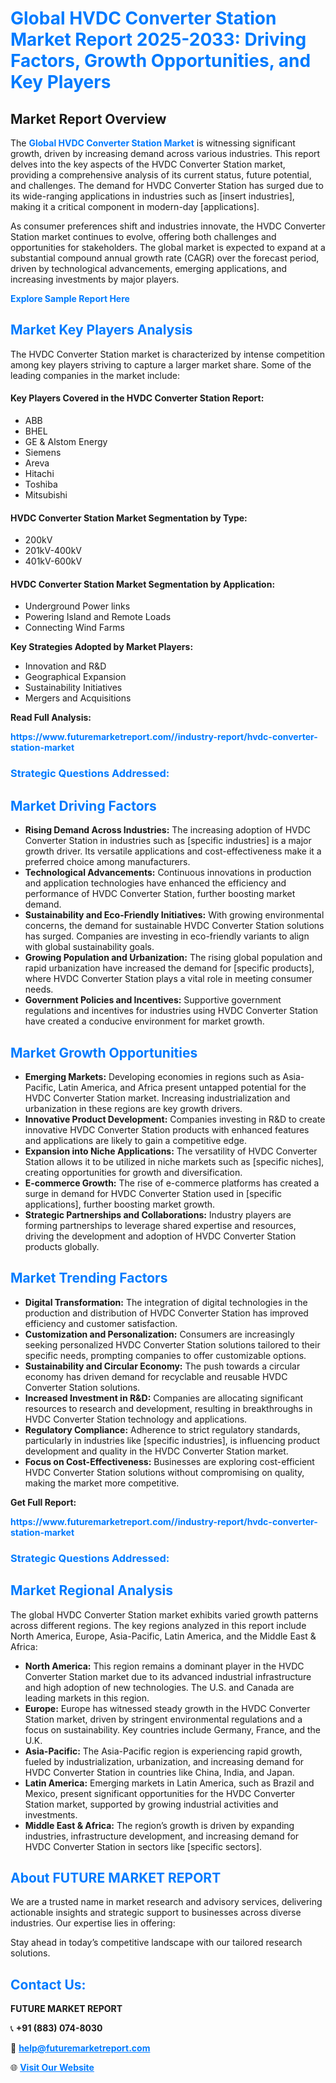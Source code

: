 <h1 style="color: #007BFF;">Global HVDC Converter Station Market Report 2025-2033: Driving Factors, Growth Opportunities, and Key Players</h1>

<section id="overview">
<h2>Market Report Overview</h2>
<p>The <a href="https://www.futuremarketreport.com//industry-report/hvdc-converter-station-market" style="color: #007BFF; text-decoration: none;"><strong>Global HVDC Converter Station Market</strong></a> is witnessing significant growth, driven by increasing demand across various industries. This report delves into the key aspects of the HVDC Converter Station market, providing a comprehensive analysis of its current status, future potential, and challenges. The demand for HVDC Converter Station has surged due to its wide-ranging applications in industries such as [insert industries], making it a critical component in modern-day [applications].</p>
<p>As consumer preferences shift and industries innovate, the HVDC Converter Station market continues to evolve, offering both challenges and opportunities for stakeholders. The global market is expected to expand at a substantial compound annual growth rate (CAGR) over the forecast period, driven by technological advancements, emerging applications, and increasing investments by major players.</p>
</section>

<section id="overview">
<p><a href="https://www.futuremarketreport.com//request-sample/reportId=90098" style="color: #007BFF; text-decoration: none;"><strong>Explore Sample Report Here</strong></a></p>
</section>

<section id="key-players">
<h2 style="color: #007BFF;">Market Key Players Analysis</h2>
<p>The HVDC Converter Station market is characterized by intense competition among key players striving to capture a larger market share. Some of the leading companies in the market include:</p>
<h4>Key Players Covered in the HVDC Converter Station Report:</h4>
<ul><li>ABB</li><li>BHEL</li><li>GE &amp; Alstom Energy</li><li>Siemens</li><li>Areva</li><li>Hitachi</li><li>Toshiba</li><li>Mitsubishi</li></ul>
<h4>HVDC Converter Station Market Segmentation by Type:</h4>
<ul><li>200kV</li><li>201kV-400kV</li><li>401kV-600kV</li></ul>

<h4>HVDC Converter Station Market Segmentation by Application:</h4>
<ul><li>Underground Power links</li><li>Powering Island and Remote Loads</li><li>Connecting Wind Farms</li></ul>
<p><strong>Key Strategies Adopted by Market Players:</strong></p>
<ul>
<li>Innovation and R&D</li>
<li>Geographical Expansion</li>
<li>Sustainability Initiatives</li>
<li>Mergers and Acquisitions</li>
</ul>
</section>

<section>
<p><strong>Read Full Analysis: </strong></p><a href="https://www.futuremarketreport.com//industry-report/hvdc-converter-station-market" style="color: #007BFF; text-decoration: none;"><strong>https://www.futuremarketreport.com//industry-report/hvdc-converter-station-market</strong></a>
<h3 style="color: #007BFF;">Strategic Questions Addressed:</h3>
</section>

<section id="driving-factors">
<h2 style="color: #007BFF;">Market Driving Factors</h2>
<ul>
<li><strong>Rising Demand Across Industries:</strong> The increasing adoption of HVDC Converter Station in industries such as [specific industries] is a major growth driver. Its versatile applications and cost-effectiveness make it a preferred choice among manufacturers.</li>
<li><strong>Technological Advancements:</strong> Continuous innovations in production and application technologies have enhanced the efficiency and performance of HVDC Converter Station, further boosting market demand.</li>
<li><strong>Sustainability and Eco-Friendly Initiatives:</strong> With growing environmental concerns, the demand for sustainable HVDC Converter Station solutions has surged. Companies are investing in eco-friendly variants to align with global sustainability goals.</li>
<li><strong>Growing Population and Urbanization:</strong> The rising global population and rapid urbanization have increased the demand for [specific products], where HVDC Converter Station plays a vital role in meeting consumer needs.</li>
<li><strong>Government Policies and Incentives:</strong> Supportive government regulations and incentives for industries using HVDC Converter Station have created a conducive environment for market growth.</li>
</ul>
</section>

<section id="growth-opportunities">
<h2 style="color: #007BFF;">Market Growth Opportunities</h2>
<ul>
<li><strong>Emerging Markets:</strong> Developing economies in regions such as Asia-Pacific, Latin America, and Africa present untapped potential for the HVDC Converter Station market. Increasing industrialization and urbanization in these regions are key growth drivers.</li>
<li><strong>Innovative Product Development:</strong> Companies investing in R&D to create innovative HVDC Converter Station products with enhanced features and applications are likely to gain a competitive edge.</li>
<li><strong>Expansion into Niche Applications:</strong> The versatility of HVDC Converter Station allows it to be utilized in niche markets such as [specific niches], creating opportunities for growth and diversification.</li>
<li><strong>E-commerce Growth:</strong> The rise of e-commerce platforms has created a surge in demand for HVDC Converter Station used in [specific applications], further boosting market growth.</li>
<li><strong>Strategic Partnerships and Collaborations:</strong> Industry players are forming partnerships to leverage shared expertise and resources, driving the development and adoption of HVDC Converter Station products globally.</li>
</ul>
</section>

<section id="trending-factors">
<h2 style="color: #007BFF;">Market Trending Factors</h2>
<ul>
<li><strong>Digital Transformation:</strong> The integration of digital technologies in the production and distribution of HVDC Converter Station has improved efficiency and customer satisfaction.</li>
<li><strong>Customization and Personalization:</strong> Consumers are increasingly seeking personalized HVDC Converter Station solutions tailored to their specific needs, prompting companies to offer customizable options.</li>
<li><strong>Sustainability and Circular Economy:</strong> The push towards a circular economy has driven demand for recyclable and reusable HVDC Converter Station solutions.</li>
<li><strong>Increased Investment in R&D:</strong> Companies are allocating significant resources to research and development, resulting in breakthroughs in HVDC Converter Station technology and applications.</li>
<li><strong>Regulatory Compliance:</strong> Adherence to strict regulatory standards, particularly in industries like [specific industries], is influencing product development and quality in the HVDC Converter Station market.</li>
<li><strong>Focus on Cost-Effectiveness:</strong> Businesses are exploring cost-efficient HVDC Converter Station solutions without compromising on quality, making the market more competitive.</li>
</ul>
</section>

<section>
<p><strong>Get Full Report: </strong></p><a href="https://www.futuremarketreport.com//industry-report/hvdc-converter-station-market" style="color: #007BFF; text-decoration: none;"><strong>https://www.futuremarketreport.com//industry-report/hvdc-converter-station-market</strong></a>
<h3 style="color: #007BFF;">Strategic Questions Addressed:</h3>
</section>


<section id="regional-analysis">
<h2 style="color: #007BFF;">Market Regional Analysis</h2>
<p>The global HVDC Converter Station market exhibits varied growth patterns across different regions. The key regions analyzed in this report include North America, Europe, Asia-Pacific, Latin America, and the Middle East & Africa:</p>
<ul>
<li><strong>North America:</strong> This region remains a dominant player in the HVDC Converter Station market due to its advanced industrial infrastructure and high adoption of new technologies. The U.S. and Canada are leading markets in this region.</li>
<li><strong>Europe:</strong> Europe has witnessed steady growth in the HVDC Converter Station market, driven by stringent environmental regulations and a focus on sustainability. Key countries include Germany, France, and the U.K.</li>
<li><strong>Asia-Pacific:</strong> The Asia-Pacific region is experiencing rapid growth, fueled by industrialization, urbanization, and increasing demand for HVDC Converter Station in countries like China, India, and Japan.</li>
<li><strong>Latin America:</strong> Emerging markets in Latin America, such as Brazil and Mexico, present significant opportunities for the HVDC Converter Station market, supported by growing industrial activities and investments.</li>
<li><strong>Middle East & Africa:</strong> The region’s growth is driven by expanding industries, infrastructure development, and increasing demand for HVDC Converter Station in sectors like [specific sectors].</li>
</ul>
</section>

<footer>
<h2 style="color: #007BFF;">About FUTURE MARKET REPORT</h2>
<p>We are a trusted name in market research and advisory services, delivering actionable insights and strategic support to businesses across diverse industries. Our expertise lies in offering:</p>

<p>Stay ahead in today’s competitive landscape with our tailored research solutions.</p>

<h2 style="color: #007BFF;">Contact Us:</h2>
<p><strong>FUTURE MARKET REPORT</strong></p>
<p>📞 <strong>+91 (883) 074-8030</strong></p>
<p>📧 <strong><a href="mailto:help@futuremarketreport.com" style="color: #007BFF;">help@futuremarketreport.com</a></strong></p>
<p>🌐 <strong><a href="https://www.futuremarketreport.com/" style="color: #007BFF;">Visit Our Website</a></strong></p>
</footer>